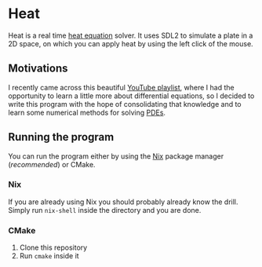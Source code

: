 # Heat
Heat is a real time [heat equation](https://en.wikipedia.org/wiki/Heat_equation)
solver.  It uses SDL2 to simulate a plate in a 2D space, on which you can apply
heat by using the left click of the mouse.

## Motivations
I recently came across this beautiful [YouTube
playlist](https://www.youtube.com/playlist?list=PLZHQObOWTQDNPOjrT6KVlfJuKtYTftqH6),
where I had the opportunity to learn a little more about differential equations,
so I decided to write this program with the hope of consolidating that knowledge
and to learn some numerical methods for solving
[PDEs](https://en.wikipedia.org/wiki/Partial_differential_equation).

## Running the program 
You can run the program either by using the [Nix](https://nixos.org/) package
manager (*recommended*) or CMake.

### Nix
If you are already using Nix you should probably already know the drill.  
Simply run `nix-shell` inside the directory and you are done.

### CMake
1. Clone this repository
2. Run `cmake` inside it
